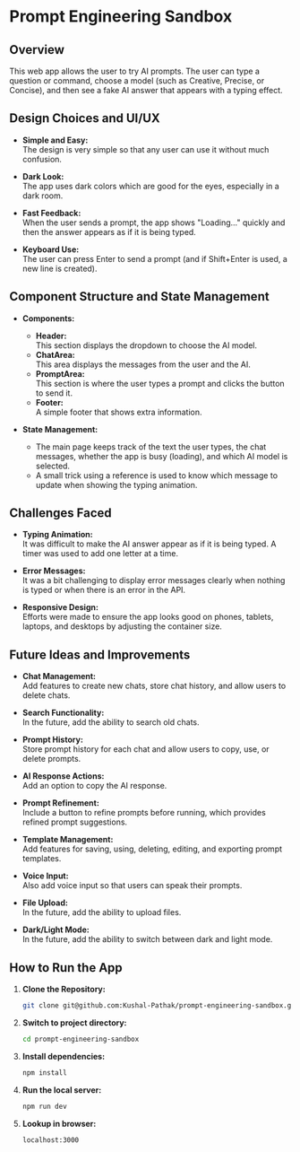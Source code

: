 # Prompt Engineering Sandbox

## Overview

This web app allows the user to try AI prompts. The user can type a question or command, choose a model (such as Creative, Precise, or Concise), and then see a fake AI answer that appears with a typing effect.

## Design Choices and UI/UX

- **Simple and Easy:**  
  The design is very simple so that any user can use it without much confusion.

- **Dark Look:**  
  The app uses dark colors which are good for the eyes, especially in a dark room.

- **Fast Feedback:**  
  When the user sends a prompt, the app shows "Loading..." quickly and then the answer appears as if it is being typed.

- **Keyboard Use:**  
  The user can press Enter to send a prompt (and if Shift+Enter is used, a new line is created).

## Component Structure and State Management

- **Components:**

  - **Header:**  
    This section displays the dropdown to choose the AI model.
  - **ChatArea:**  
    This area displays the messages from the user and the AI.
  - **PromptArea:**  
    This section is where the user types a prompt and clicks the button to send it.
  - **Footer:**  
    A simple footer that shows extra information.

- **State Management:**
  - The main page keeps track of the text the user types, the chat messages, whether the app is busy (loading), and which AI model is selected.
  - A small trick using a reference is used to know which message to update when showing the typing animation.

## Challenges Faced

- **Typing Animation:**  
  It was difficult to make the AI answer appear as if it is being typed. A timer was used to add one letter at a time.

- **Error Messages:**  
  It was a bit challenging to display error messages clearly when nothing is typed or when there is an error in the API.

- **Responsive Design:**  
  Efforts were made to ensure the app looks good on phones, tablets, laptops, and desktops by adjusting the container size.

## Future Ideas and Improvements

- **Chat Management:**  
  Add features to create new chats, store chat history, and allow users to delete chats.

- **Search Functionality:**  
  In the future, add the ability to search old chats.

- **Prompt History:**  
  Store prompt history for each chat and allow users to copy, use, or delete prompts.

- **AI Response Actions:**  
  Add an option to copy the AI response.

- **Prompt Refinement:**  
  Include a button to refine prompts before running, which provides refined prompt suggestions.

- **Template Management:**  
  Add features for saving, using, deleting, editing, and exporting prompt templates.

- **Voice Input:**  
  Also add voice input so that users can speak their prompts.

- **File Upload:**  
  In the future, add the ability to upload files.

- **Dark/Light Mode:**  
  In the future, add the ability to switch between dark and light mode.

## How to Run the App

1. **Clone the Repository:**

   ```bash
   git clone git@github.com:Kushal-Pathak/prompt-engineering-sandbox.git
   ```

2. **Switch to project directory:**

   ```bash
   cd prompt-engineering-sandbox
   ```

3. **Install dependencies:**
   ```bash
   npm install
   ```
4. **Run the local server:**
   ```bash
   npm run dev
   ```
5. **Lookup in browser:**
   ```bash
   localhost:3000
   ```
